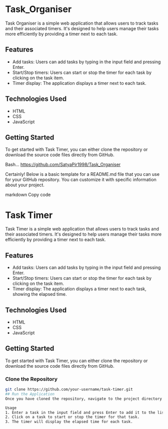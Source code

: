 # Task_Organiser

Task Organiser is a simple web application that allows users to track tasks and their associated timers. It's designed to help users manage their
tasks more efficiently by providing a timer next to each task.

## Features

- Add tasks: Users can add tasks by typing in the input field and pressing Enter.
- Start/Stop timers: Users can start or stop the timer for each task by clicking on the task item.
- Timer display: The application displays a timer next to each task.

## Technologies Used

- HTML
- CSS
- JavaScript

## Getting Started

To get started with Task Timer, you can either clone the repository or download the source code files directly from GitHub.

Bash...
https://github.com/SatyaPir1998/Task_Organiser


Certainly! Below is a basic template for a README.md file that you can use for your GitHub repository. You can customize it with specific information about your project.

markdown
Copy code
# Task Timer

Task Timer is a simple web application that allows users to track tasks and their associated timers. It's designed to help users manage their tasks more efficiently by providing a timer next to each task.

## Features

- Add tasks: Users can add tasks by typing in the input field and pressing Enter.
- Start/Stop timers: Users can start or stop the timer for each task by clicking on the task item.
- Timer display: The application displays a timer next to each task, showing the elapsed time.

## Technologies Used

- HTML
- CSS
- JavaScript

## Getting Started

To get started with Task Timer, you can either clone the repository or download the source code files directly from GitHub.

### Clone the Repository

```bash
git clone https://github.com/your-username/task-timer.git
## Run the Application
Once you have cloned the repository, navigate to the project directory and open the index.html file in your web browser.

Usage
1. Enter a task in the input field and press Enter to add it to the list.
2. Click on a task to start or stop the timer for that task.
3. The timer will display the elapsed time for each task.
